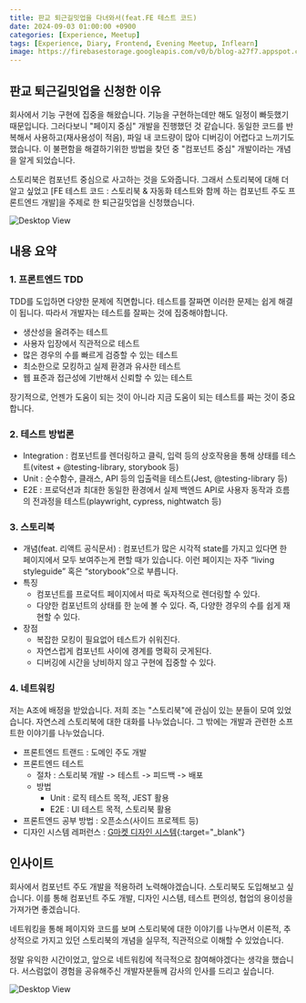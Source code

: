 ```yaml
---
title: 판교 퇴근길밋업을 다녀와서(feat.FE 테스트 코드)
date: 2024-09-03 01:00:00 +0900
categories: [Experience, Meetup]
tags: [Experience, Diary, Frontend, Evening Meetup, Inflearn]
image: https://firebasestorage.googleapis.com/v0/b/blog-a27f7.appspot.com/o/images%2Fposts%2F5-evening-meetup-storybook%2Fimage-1.png?alt=media&token=f1a9a6b5-95a4-4acb-86bf-44d6c3e58297
---
```


## 판교 퇴근길밋업을 신청한 이유
회사에서 기능 구현에 집중을 해왔습니다. 기능을 구현하는데만 해도 일정이 빠듯했기 때문입니다. 그러다보니 "페이지 중심" 개발을 진행했던 것 같습니다. 동일한 코드를 반복해서 사용하고(재사용성이 적음), 파일 내 코드량이 많아 디버깅이 어렵다고 느끼기도 했습니다. 이 불편함을 해결하기위한 방법을 찾던 중 "컴포넌트 중심" 개발이라는 개념을 알게 되었습니다.

스토리북은 컴포넌트 중심으로 사고하는 것을 도와줍니다. 그래서 스토리북에 대해 더 알고 싶었고 [FE 테스트 코드 : 스토리북 & 자동화 테스트와 함께 하는 컴포넌트 주도 프론트엔드 개발]을 주제로 한 퇴근길밋업을 신청했습니다.

![Desktop View](https://firebasestorage.googleapis.com/v0/b/blog-a27f7.appspot.com/o/images%2Fposts%2F5-evening-meetup-storybook%2Fimage-3.png?alt=media&token=2ee37981-9137-4e51-a173-794eb6b7bb87)

## 내용 요약

### 1. 프론트엔드 TDD
TDD를 도입하면 다양한 문제에 직면합니다. 테스트를 잘짜면 이러한 문제는 쉽게 해결이 됩니다. 따라서 개발자는 테스트를 잘짜는 것에 집중해야합니다.
  - 생산성을 올려주는 테스트
  - 사용자 입장에서 직관적으로 테스트
  - 많은 경우의 수를 빠르게 검증할 수 있는 테스트
  - 최소한으로 모킹하고 실제 환경과 유사한 테스트
  - 웹 표준과 접근성에 기반해서 신뢰할 수 있는 테스트

장기적으로, 언젠가 도움이 되는 것이 아니라 지금 도움이 되는 테스트를 짜는 것이 중요합니다.

### 2. 테스트 방법론
- Integration : 컴포넌트를 렌더링하고 클릭, 입력 등의 상호작용을 통해 상태를 테스트(vitest + @testing-library, storybook 등)
- Unit : 순수함수, 클래스, API 등의 입출력을 테스트(Jest, @testing-library 등)
- E2E : 프로덕션과 최대한 동일한 환경에서 실제 백엔드 API로 사용자 동작과 흐름의 전과정을 테스트(playwright, cypress, nightwatch 등)

### 3. 스토리북
- 개념(feat. 리액트 공식문서) : 컴포넌트가 많은 시각적 state를 가지고 있다면 한 페이지에서 모두 보여주는게 편할 때가 있습니다. 이런 페이지는 자주 “living styleguide” 혹은 “storybook”으로 부릅니다.
- 특징
  - 컴포넌트를 프로덕트 페이지에서 따로 독자적으로 렌더링할 수 있다.
  - 다양한 컴포넌트의 상태를 한 눈에 볼 수 있다. 즉, 다양한 경우의 수를 쉽게 재현할 수 있다.
- 장점
  - 복잡한 모킹이 필요없어 테스트가 쉬워진다.
  - 자연스럽게 컴포넌트 사이에 경계를 명확히 긋게된다.
  - 디버깅에 시간을 낭비하지 않고 구현에 집중할 수 있다.

### 4. 네트워킹
저는 A조에 배정을 받았습니다. 저희 조는 "스토리북"에 관심이 있는 분들이 모여 있었습니다. 자연스레 스토리북에 대한 대화를 나누었습니다. 그 밖에는 개발과 관련한 소프트한 이야기를 나누었습니다.

- 프론트엔드 트랜드 : 도메인 주도 개발
- 프론트엔드 테스트
  - 절차 : 스토리북 개발 -> 테스트 -> 피드백 -> 배포
  - 방법
    - Unit : 로직 테스트 목적, JEST 활용 
    - E2E : UI 테스트 목적, 스토리북 활용
- 프론트엔드 공부 방법 : 오픈소스(사이드 프로젝트 등)
- 디자인 시스템 레퍼런스 : [G마켓 디자인 시스템](https://gds.gmarket.co.kr/){:target="\_blank"}


## 인사이트

회사에서 컴포넌트 주도 개발을 적용하려 노력해야겠습니다. 스토리북도 도입해보고 싶습니다. 이를 통해 컴포넌트 주도 개발, 디자인 시스템, 테스트 편의성, 협업의 용이성을 가져가면 좋겠습니다. 

네트워킹을 통해 페이지와 코드를 보며 스토리북에 대한 이야기를 나누면서 이론적, 추상적으로 가지고 있던 스토리북의 개념을 실무적, 직관적으로 이해할 수 있었습니다. 

정말 유익한 시간이었고, 앞으로 네트워킹에 적극적으로 참여해야겠다는 생각을 했습니다. 서스럼없이 경험을 공유해주신 개발자분들께 감사의 인사를 드리고 싶습니다. 


![Desktop View](https://firebasestorage.googleapis.com/v0/b/blog-a27f7.appspot.com/o/images%2Fposts%2F5-evening-meetup-storybook%2Fimage-2.jpeg?alt=media&token=e1117fce-f393-4fe3-b8e4-37fa502d730c)